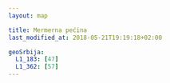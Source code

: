 ```yaml
---
layout: map

title: Mermerna pećina
last_modified_at: 2018-05-21T19:19:18+02:00

geoSrbija:
  L1_183: [47]
  L1_362: [57]
---
```


